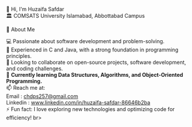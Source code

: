 👋  Hi, I'm Huzaifa Safdar <br>
🏛 COMSATS University Islamabad, Abbottabad Campus <br>

🚀 About Me <br>

💻 Passionate about software development and problem-solving.<br>
🔹 Experienced in C and Java, with a strong foundation in programming principles.<br>
🤝 Looking to collaborate on open-source projects, software development, and coding challenges.<br>
🌱 **Currently learning Data Structures, Algorithms, and Object-Oriented Programming.** <br>
📫 Reach me at:<br>
Email : chdps257@gmail.com <br>
Linkedin : www.linkedin.com/in/huzaifa-safdar-86646b2ba <br>
⚡ Fun fact: I love exploring new technologies and optimizing code for efficiency! br>
